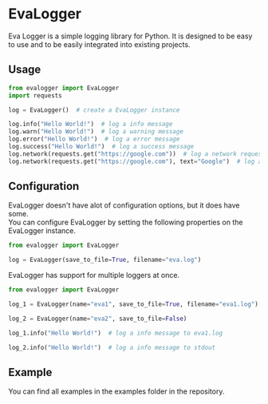 # EvaLogger
Eva Logger is a simple logging library for Python. It is designed to be easy to use and to be easily integrated into existing projects.

Usage
-----

```python
from evalogger import EvaLogger
import requests

log = EvaLogger()  # create a EvaLogger instance

log.info("Hello World!")  # log a info message
log.warn("Hello World!")  # log a warning message
log.error("Hello World!")  # log a error message
log.success("Hello World!")  # log a success message
log.network(requests.get("https://google.com"))  # log a network request
log.network(requests.get("https://google.com"), text="Google")  # log a network request with a custom name
```
Configuration
-------------
EvaLogger doesn't have alot of configuration options, but it does have some.    
You can configure EvaLogger by setting the following properties on the EvaLogger instance.
```python
from evalogger import EvaLogger

log = EvaLogger(save_to_file=True, filename="eva.log")
```
EvaLogger has support for multiple loggers at once.
```python
from evalogger import EvaLogger

log_1 = EvaLogger(name="eva1", save_to_file=True, filename="eva1.log")

log_2 = EvaLogger(name="eva2", save_to_file=False)

log_1.info("Hello World!")  # log a info message to eva1.log

log_2.info("Hello World!")  # log a info message to stdout
```

Example
-------
You can find all examples in the examples folder in the repository.



